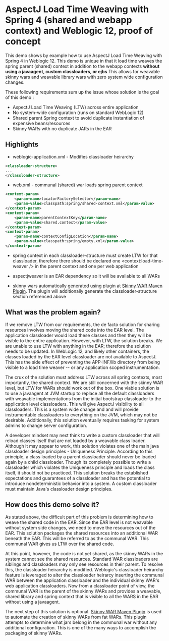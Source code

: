 AspectJ Load Time Weaving with Spring 4 (shared and webapp context) and Weblogic 12, proof of concept
=================================================

This demo shows by example how to use AspectJ Load Time Weaving with Spring 4 in Weblogic 12.  This demo is unique in that it load time weaves
the spring parent (shared) context in addition to the webapp contexts **without using a javaagent, custom classloaders, or ejbs**
This allows for weavable skinny wars and weavable library wars with zero system wide configuration changes.

These following requirements sum up the issue whose solution is the goal of this demo :
* AspectJ Load Time Weaving (LTW) across entire application
* No system-wide configuration (runs on standard WebLogic 12)
* Shared parent Spring context to avoid duplicate instantiation of expensive beans/resources
* Skinny WARs with no duplicate JARs in the EAR


Highlights
--------------------------------------------------

* weblogic-application.xml - Modifies classloader heirarchy
```xml
<classloader-structure>
...
</classloader-structure>
```

* web.xml - communal (shared) war loads spring parent context
```xml
<context-param>
    <param-name>locatorFactorySelector</param-name>
    <param-value>classpath:spring/shared-context.xml</param-value>
</context-param>
<context-param>
    <param-name>parentContextKey</param-name>
    <param-value>shared.context</param-value>
</context-param>
<context-param>
    <param-name>contextConfigLocation</param-name>
    <param-value>classpath:spring/empty.xml</param-value>
</context-param>
```

* spring context in each classloader-structure must create LTW for that classloader, therefore there should be declared one <context:load-time-weaver /> in the parent context and one per web application

* aspectjweaver is an EAR dependency so it will be available to all WARs

* skinny wars automatically generated using plugin at [Skinny WAR Maven Plugin](https://github.com/asegner/skinnywar-maven-plugin). The plugin will additionally generate the classloader-structure section referenced above


What was the problem again?
--------------------------------------------------
If we remove LTW from our requirements, the de facto solution for sharing resources involves moving the shared code into the EAR level. The application classloader would load these classes and then
they will be visible to the entire application. However, with LTW, the solution breaks. We are unable to use LTW with anything in the EAR; therefore the solution needs to be updated. In WebLogic 12, and
likely other containers, the classes loaded by the EAR level classloader are not available to AspectJ. This has the side effect of preventing the APP-INF/lib directory from being visible to a load
time weaver -- or any application scoped instrumentation.

The crux of the solution must address LTW across all spring contexts, most importantly, the shared context. We are still concerned with the skinny WAR level, but LTW for WARs should work out of the
box.  One viable solution is to use a javaagent at JVM startup to replace all the default classloaders with weavable implementations from the initial bootstrap classloader to the application level
classloaders. This will give AspectJ visibility to all classloaders. This is a system wide change and and will provide instrumentable classloaders to everything on the JVM, which may not be desirable.
Additionally, this solution eventually requires tasking for system admins to change server configuration.

A developer mindset may next think to write a custom classloader that will reload classes itself that are not loaded by a weavable class loader. Although it may appear to work,
this solution violates one of the main java classloader design principles - Uniqueness Principle. According to this principle, a class loaded by a parent classloader should never be loaded again
by a child classloader.  Though its completely possible to write a classloader which violates the Uniqueness principle and loads the class itself, it should not be practiced.
This solution breaks the established expectations and guarantees of a classloader and has the potential to introduce nondeterministic behavior into a system. A custom classloader must maintain
Java's classloader design principles.



How does this demo solve it?
--------------------------------------------------
As stated above, the difficult part of this problem is determining how to weave the shared code in the EAR. Since the EAR level is not weavable without system side changes, we need to move the
resources out of the EAR. This solution packages the shared resources into an additional WAR beneath the EAR. This will be referred to as the communal WAR. This communal WAR gives us LTW over the shared code.

At this point, however, the code is not yet shared, as the skinny WARs in the system cannot see the shared resources. Standard WAR classloaders are siblings and classloaders may only see resources in
their parent. To resolve this, the classloader heirarchy is modified. Weblogic's classloader heirarchy feature is leveraged to alter the classloader heirarcy inserting the communal WAR between the
application classloader and the individual skinny WAR's web application classloaders. Now from a classloader point of view, the communal WAR is the parent of the skinny WARs and provides a weavable,
shared library and spring context that is visible to all the WARS in the EAR without using a javaagent.

The next step of this solution is optional. [Skinny WAR Maven Plugin](https://github.com/asegner/skinnywar-maven-plugin) is used to automate the creation of skinny WARs from fat WARs. This plugin
attempts to determine what jars belong in the communal war without any additional configuration. This is one of the many ways to accomplish the packaging of skinny WARs.
